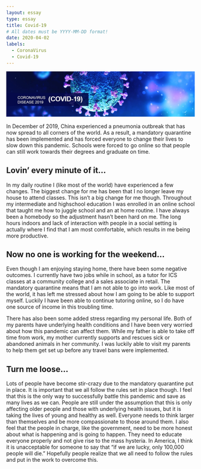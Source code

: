 ```yaml
---
layout: essay
type: essay
title: Covid-19
# All dates must be YYYY-MM-DD format!
date: 2020-04-02
labels:
  - CoronaVirus
  - Covid-19
---
```


<img class="ui large spaced image" src="../images/covid.jpg">

In December of 2019, China experienced a pneumonia outbreak that has now spread to all corners of the world. As a result, a mandatory quarantine has been implemented and has forced everyone to change their lives to slow down this pandemic. Schools were forced to go online so that people can still work towards their degrees and graduate on time. 

## Lovin’ every minute of it…

In my daily routine I (like most of the world) have experienced a few changes. The biggest change for me has been that I no longer leave my house to attend classes. This isn’t a big change for me though. Throughout my intermediate and highschool education I was enrolled in an online school that taught me how to juggle school and an at home routine. I have always been a homebody so the adjustment hasn’t been hard on me. The long hours indoors and lack of interaction with people in a social setting is actually where I find that I am most comfortable, which results in me being more productive.

## Now no one is working for the weekend…

Even though I am enjoying staying home, there have been some negative outcomes. I currently have two jobs while in school, as a tutor for ICS classes at a community college and a sales associate in retail. The mandatory quarantine means that I am not able to go into work. Like most of the world, it has left me stressed about how I am going to be able to support myself. Luckily I have been able to continue tutoring online, so I do have one source of income in this troubling time. 

There has also been some added stress regarding my personal life. Both of my parents have underlying health conditions and I have been very worried about how this pandemic can affect them. While my father is able to take off time from work, my mother currently supports and rescues sick or abandoned animals in her community. I was luckily able to visit my parents to help them get set up before any travel bans were implemented. 

## Turn me loose…

Lots of people have become stir-crazy due to the mandatory quarantine put in place. It is important that we all follow the rules set in place though. I feel that this is the only way to successfully battle this pandemic and save as many lives as we can. People are still under the assumption that this is only affecting older people and those with underlying health issues, but it is taking the lives of young and healthy as well. Everyone needs to think larger than themselves and be more compassionate to those around them. I also feel that the people in charge, like the government, need to be more honest about what is happening and is going to happen. They need to educate everyone properly and not give rise to the mass hysteria. In America, I think it is unacceptable for someone to say that “if we are lucky, only 100,000 people will die.” Hopefully people realize that we all need to follow the rules and put in the work to overcome this. 
